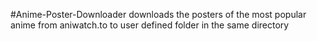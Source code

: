 #Anime-Poster-Downloader downloads the posters of the most popular anime from aniwatch.to to user defined folder in the same directory
